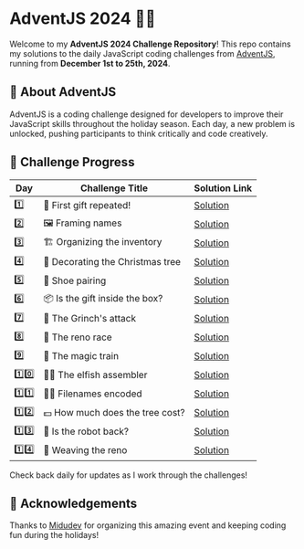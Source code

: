 # AdventJS 2024 🎄✨

Welcome to my **AdventJS 2024 Challenge Repository**!
This repo contains my solutions to the daily JavaScript coding challenges from [AdventJS](https://adventjs.dev), running from **December 1st to 25th, 2024**.

## 🚀 About AdventJS

AdventJS is a coding challenge designed for developers to improve their JavaScript skills throughout the holiday season. Each day, a new problem is unlocked, pushing participants to think critically and code creatively.

## 📅 Challenge Progress

| Day  | Challenge Title                  | Solution Link                            |
| ---- | -------------------------------- | ---------------------------------------- |
| 1️⃣   | 🎁 First gift repeated!          | [Solution](./solutions/day-01/day-01.md) |
| 2️⃣   | 🖼️ Framing names                 | [Solution](./solutions/day-02/day-02.md) |
| 3️⃣   | 🏗️ Organizing the inventory      | [Solution](./solutions/day-03/day-03.md) |
| 4️⃣   | 🎄 Decorating the Christmas tree | [Solution](./solutions/day-04/day-04.md) |
| 5️⃣   | 👞 Shoe pairing                  | [Solution](./solutions/day-05/day-05.md) |
| 6️⃣   | 📦 Is the gift inside the box?   | [Solution](./solutions/day-06/day-06.md) |
| 7️⃣   | 👹 The Grinch's attack           | [Solution](./solutions/day-07/day-07.md) |
| 8️⃣   | 🦌 The reno race                 | [Solution](./solutions/day-08/day-08.md) |
| 9️⃣   | 🚂 The magic train               | [Solution](./solutions/day-09/day-09.md) |
| 1️⃣0️⃣ | 👩‍💻 The elfish assembler          | [Solution](./solutions/day-10/day-10.md) |
| 1️⃣1️⃣ | 🏴‍☠️ Filenames encoded             | [Solution](./solutions/day-11/day-11.md) |
| 1️⃣2️⃣ | 💵 How much does the tree cost?  | [Solution](./solutions/day-12/day-12.md) |
| 1️⃣3️⃣ | 🤖 Is the robot back?            | [Solution](./solutions/day-13/day-13.md) |
| 1️⃣4️⃣ | 🦌 Weaving the reno              | [Solution](./solutions/day-14/day-14.md) |

Check back daily for updates as I work through the challenges!

## 🌟 Acknowledgements

Thanks to [Midudev](https://midu.dev) for organizing this amazing event and keeping coding fun during the holidays!
